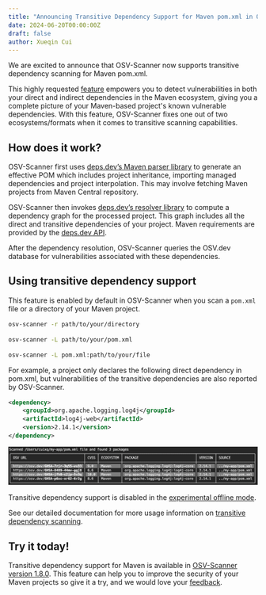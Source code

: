 ```yaml
---
title: "Announcing Transitive Dependency Support for Maven pom.xml in OSV-Scanner"
date: 2024-06-20T00:00:00Z
draft: false
author: Xueqin Cui
---
```


We are excited to announce that OSV-Scanner now supports transitive dependency scanning for Maven pom.xml.

This highly requested [feature](https://github.com/google/osv-scanner/issues/35) empowers you to detect vulnerabilities in both your direct and indirect dependencies in the Maven ecosystem, giving you a complete picture of your Maven-based project's known vulnerable dependencies. With this feature, OSV-Scanner fixes one out of two ecosystems/formats when it comes to transitive scanning capabilities.

<!--more-->

## How does it work?

OSV-Scanner first uses [deps.dev’s Maven parser library](https://pkg.go.dev/deps.dev/util/maven) to generate an effective POM which includes project inheritance, importing managed dependencies and project interpolation. This may involve fetching Maven projects from Maven Central repository.

OSV-Scanner then invokes [deps.dev’s resolver library](https://pkg.go.dev/deps.dev/util/resolve) to compute a dependency graph for the processed project. This graph includes all the direct and transitive dependencies of your project. Maven requirements are provided by the [deps.dev API](https://docs.deps.dev/api/v3/#getrequirements).

After the dependency resolution, OSV-Scanner queries the OSV.dev database for vulnerabilities associated with these dependencies.

## Using transitive dependency support

This feature is enabled by default in OSV-Scanner when you scan a `pom.xml` file or a directory of your Maven project.

```bash
osv-scanner -r path/to/your/directory
```

```bash
osv-scanner -L path/to/your/pom.xml
```

```bash
osv-scanner -L pom.xml:path/to/your/file
```

For example, a project only declares the following direct dependency in pom.xml, but vulnerabilities of the transitive dependencies are also reported by OSV-Scanner.

```xml
<dependency>
    <groupId>org.apache.logging.log4j</groupId>
    <artifactId>log4j-web</artifactId>
    <version>2.14.1</version>
</dependency>
```

![Vulnerabilities reported scanning transitive dependencies in Maven pom.xml](transitive-scan-maven.png "Vulnerabilities reported scanning transitive dependencies in Maven pom.xml")

Transitive dependency support is disabled in the [experimental offline mode](https://google.github.io/osv-scanner/experimental/offline-mode/).

See our detailed documentation for more usage information on [transitive dependency scanning]((https://google.github.io/osv-scanner/supported-languages-and-lockfiles/#transitive-dependency-scanning)).

## Try it today!

Transitive dependency support for Maven is available in [OSV-Scanner version 1.8.0](https://github.com/google/osv-scanner/releases/tag/v1.8.0). This feature can help you to improve the security of your Maven projects so give it a try, and we would love your [feedback](https://github.com/google/osv-scanner/issues/new).
